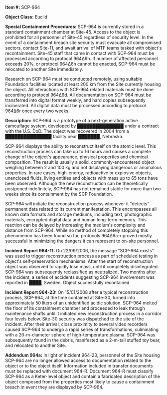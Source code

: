 **Item #:** SCP-964

**Object Class:** Euclid

**Special Containment Procedures:** SCP-964 is currently stored in a standard containment chamber at Site-45. Access to the object is prohibited for all personnel of Site-45 regardless of security level. In the event of a containment breach site security must evacuate all compromised sectors, contact Site-11, and await arrival of MTF teams tasked with object's recontainment. Site-45 staff that came in contact with SCP-964 must be processed according to protocol 964Δ6h. If number of affected personnel exceeds 20%, or protocol 964Δ6h cannot be enacted, SCP-964 must be relocated to another Site immediately.

Research on SCP-964 must be conducted remotely, using suitable Foundation facilities located at least 200 km from the Site currently housing the object. All interactions with SCP-964 related materials must be done according to protocol 964Δ6d. All documentation on SCP-964 must be transferred into digital format weekly, and hard copies subsequently incinerated. All digital data must be processed according to protocol 964Δ6r once every two weeks.

**Description:** SCP-964 is a prototype of a next-generation active camouflage system, developed by ███████████████ under a contract with the U.S. DoD. The object was recovered in 2004 from a ███████████████ facility near ███████, Nebraska.

SCP-964 displays the ability to reconstruct itself on the atomic level. This reconstruction process can take up to 16 hours and causes a complete change of the object's appearance, physical properties and chemical composition. The result is usually a solid, commonly-encountered object weighing between 2 and 100 kg and not displaying dangerous or anomalous properties. In rare cases, high-energy, radioactive or explosive objects, unenclosed fluids, living entities and objects with mass up to 65 tons have been observed. Although the new reconstruction can be theoretically postponed indefinitely, SCP-964 has not remained stable for more than two weeks since its containment by the SCP Foundation.

SCP-964 will initiate the reconstruction process whenever it "detects" permanent data related to its current manifestation. This encompasses all known data formats and storage mediums, including text, photographic materials, encrypted digital data and human long-term memory. This reaction can be delayed by increasing the medium's complexity and distance from SCP-964. While no method of completely stopping this phenomenon has been found so far, protocols 964Δ6a-r proved mostly successful in minimizing the dangers it can represent to on-site personnel.

**Incident Report 964-11:** On 22/09/2006, the message "SCP-964 exists" was used to trigger reconstruction process as part of scheduled testing in object's self-preservation mechanisms. After the start of reconstruction object was observed to rapidly lose mass, until it completely disintegrated. SCP-964 was subsequently reclassified as neutralized. Two months after the incident, a series of accidents suggesting SCP-964 involvement was reported in ████, Sweden. Object successfully recontained.

**Incident Report 964-23:** On 15/01/2008 after a typical reconstruction process, SCP-964, at the time contained at Site-30, turned into approximately 50 liters of an unidentified acidic solution. SCP-964 melted the floor of its containment chamber and proceeded to leak through maintenance shafts until it initiated new reconstruction process in a corridor four levels below. Site-30 security was dispatched to the site of the incident. After their arrival, close proximity to several video recorders caused SCP-964 to undergo a rapid series of transformations, culminating with a 20-m-diameter sphere of high-temperature plasma. SCP-964 was subsequently found in the debris, manifested as a 2-m-tall stuffed toy bear, and relocated to another Site.

**Addendum 964a:** In light of incident 964-23, personnel of the Site housing SCP-964 are no longer allowed access to documentation related to the object or to the object itself. Information included in transfer documents must be replaced with document 964-R. Document 964-R must classify SCP-964 as a Keter-level object and contain a fabricated description of the object composed from the properties most likely to cause a containment breach in event they are displayed by SCP-964.